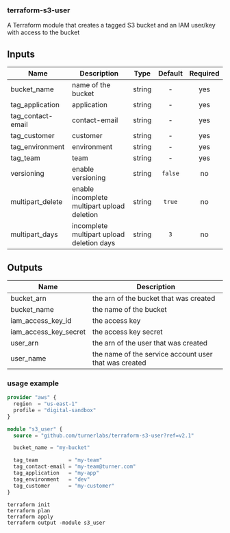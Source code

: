 ### terraform-s3-user


A Terraform module that creates a tagged S3 bucket and an IAM user/key with access to the bucket


## Inputs

| Name | Description | Type | Default | Required |
|------|-------------|:----:|:-----:|:-----:|
| bucket_name | name of the bucket | string | - | yes |
| tag_application | application | string | - | yes |
| tag_contact-email | contact-email | string | - | yes |
| tag_customer | customer | string | - | yes |
| tag_environment | environment | string | - | yes |
| tag_team | team | string | - | yes |
| versioning | enable versioning | string | `false` | no |
| multipart_delete | enable incomplete multipart upload deletion | string | `true` | no |
| multipart_days | incomplete multipart upload deletion days | string | `3` | no |

## Outputs

| Name | Description |
|------|-------------|
| bucket_arn | the arn of the bucket that was created |
| bucket_name | the name of the bucket |
| iam_access_key_id | the access key |
| iam_access_key_secret | the access key secret |
| user_arn | the arn of the user that was created |
| user_name | the name of the service account user that was created |



### usage example

```terraform
provider "aws" {
  region  = "us-east-1"
  profile = "digital-sandbox"
}

module "s3_user" {
  source = "github.com/turnerlabs/terraform-s3-user?ref=v2.1"

  bucket_name = "my-bucket"

  tag_team          = "my-team"
  tag_contact-email = "my-team@turner.com"
  tag_application   = "my-app"
  tag_environment   = "dev"
  tag_customer      = "my-customer"
}
```

```
terraform init
terraform plan
terraform apply
terraform output -module s3_user
```
